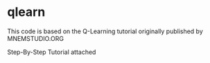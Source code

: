 # qlearn

This code is based on the Q-Learning tutorial originally published by MNEMSTUDIO.ORG

Step-By-Step Tutorial attached 
